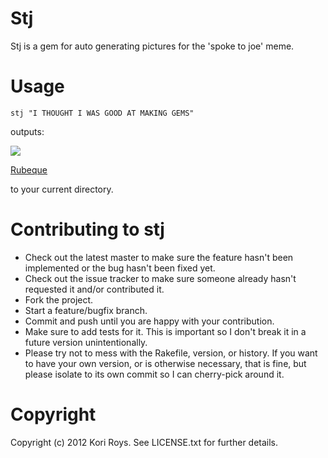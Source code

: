 # Stj

Stj is a gem for auto generating pictures for the 'spoke to joe' meme.

# Usage

    stj "I THOUGHT I WAS GOOD AT MAKING GEMS"

outputs:

<img src="https://github.com/koriroys/stj/tree/master/lib/stj/images/tistj_i_thought_i_was_good_at_making_gems.jpg">

[Rubeque](https://github.com/koriroys/stj/blob/master/lib/stj/images/tistj_i_thought_i_was_good_at_making_gems.jpg)

to your current directory.

# Contributing to stj
 
* Check out the latest master to make sure the feature hasn't been implemented or the bug hasn't been fixed yet.
* Check out the issue tracker to make sure someone already hasn't requested it and/or contributed it.
* Fork the project.
* Start a feature/bugfix branch.
* Commit and push until you are happy with your contribution.
* Make sure to add tests for it. This is important so I don't break it in a future version unintentionally.
* Please try not to mess with the Rakefile, version, or history. If you want to have your own version, or is otherwise necessary, that is fine, but please isolate to its own commit so I can cherry-pick around it.

# Copyright

Copyright (c) 2012 Kori Roys. See LICENSE.txt for
further details.